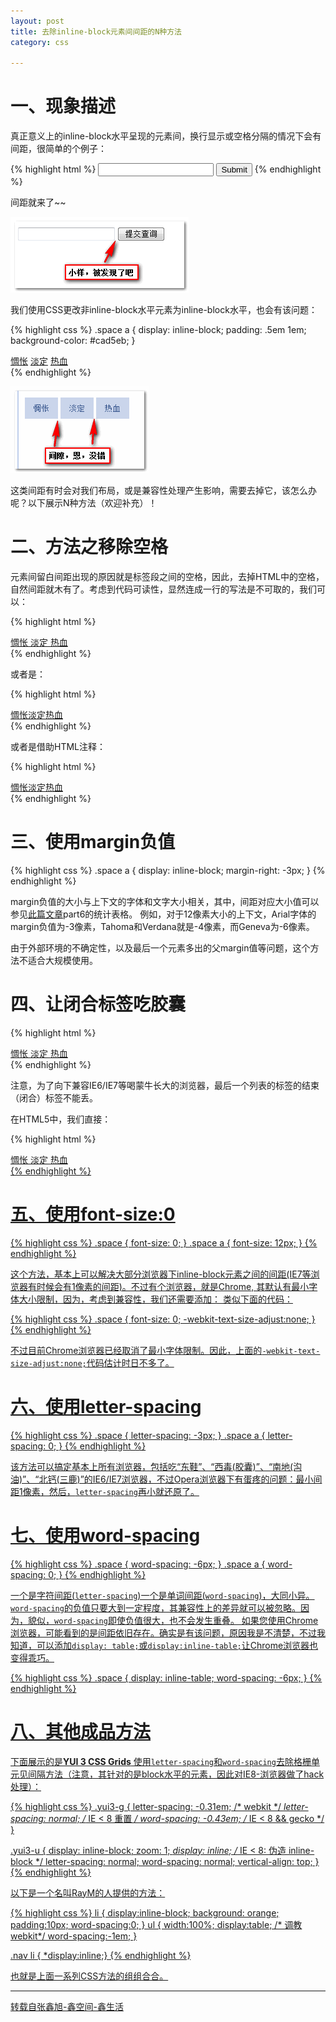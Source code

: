 ```yaml
---
layout: post
title: 去除inline-block元素间间距的N种方法
category: css

---
```


# 一、现象描述
真正意义上的inline-block水平呈现的元素间，换行显示或空格分隔的情况下会有间距，很简单的个例子：

{% highlight html %}
<input /> <input type="submit" />
{% endhighlight %}

间距就来了~~

![举例](/resource/image/2016-6-1(1).png)


我们使用CSS更改非inline-block水平元素为inline-block水平，也会有该问题：

{% highlight css %}
.space a {
    display: inline-block;
    padding: .5em 1em;
    background-color: #cad5eb;
}

<div class="space">
    <a href="##">惆怅</a>
    <a href="##">淡定</a>
    <a href="##">热血</a>
</div>
{% endhighlight %}

![举例](/resource/image/2016-6-1(2).png)

这类间距有时会对我们布局，或是兼容性处理产生影响，需要去掉它，该怎么办呢？以下展示N种方法（欢迎补充）！

# 二、方法之移除空格

元素间留白间距出现的原因就是标签段之间的空格，因此，去掉HTML中的空格，自然间距就木有了。考虑到代码可读性，显然连成一行的写法是不可取的，我们可以：

{% highlight html %}
<div class="space">
    <a href="##">
    惆怅</a><a href="##">
    淡定</a><a href="##">
    热血</a>
</div>
{% endhighlight %}

或者是：

{% highlight html %}
<div class="space">
    <a href="##">惆怅</a
    ><a href="##">淡定</a
    ><a href="##">热血</a>
</div>
{% endhighlight %}

或者是借助HTML注释：

{% highlight html %}
<div class="space">
    <a href="##">惆怅</a><!--
    --><a href="##">淡定</a><!--
    --><a href="##">热血</a>
</div>
{% endhighlight %}
	

# 三、使用margin负值

{% highlight css %}
.space a {
    display: inline-block;
    margin-right: -3px;
}
{% endhighlight %}

margin负值的大小与上下文的字体和文字大小相关，其中，间距对应大小值可以参见[此篇文章][1]part6的统计表格。
例如，对于12像素大小的上下文，Arial字体的margin负值为-3像素，Tahoma和Verdana就是-4像素，而Geneva为-6像素。

由于外部环境的不确定性，以及最后一个元素多出的父margin值等问题，这个方法不适合大规模使用。

[1]: http://www.zhangxinxu.com/wordpress/2010/11/%E6%8B%9C%E6%8B%9C%E4%BA%86%E6%B5%AE%E5%8A%A8%E5%B8%83%E5%B1%80-%E5%9F%BA%E4%BA%8Edisplayinline-block%E7%9A%84%E5%88%97%E8%A1%A8%E5%B8%83%E5%B1%80/

# 四、让闭合标签吃胶囊

{% highlight html %}
<div class="space">
    <a href="##">惆怅
    <a href="##">淡定
    <a href="##">热血</a>
</div>
{% endhighlight %}

注意，为了向下兼容IE6/IE7等喝蒙牛长大的浏览器，最后一个列表的标签的结束（闭合）标签不能丢。

在HTML5中，我们直接：

{% highlight html %}
<div class="space">
    <a href="##">惆怅
    <a href="##">淡定
    <a href="##">热血
</div>
{% endhighlight %}

# 五、使用font-size:0

{% highlight css %}
.space {
    font-size: 0;
}
.space a {
    font-size: 12px;
}
{% endhighlight %}

这个方法，基本上可以解决大部分浏览器下inline-block元素之间的间距(IE7等浏览器有时候会有1像素的间距)。不过有个浏览器，就是Chrome, 其默认有最小字体大小限制，因为，考虑到兼容性，我们还需要添加：
类似下面的代码：

{% highlight css %}
.space {
    font-size: 0;
    -webkit-text-size-adjust:none;
}
{% endhighlight %}

不过目前Chrome浏览器已经取消了最小字体限制。因此，上面的`-webkit-text-size-adjust:none;`代码估计时日不多了。

# 六、使用letter-spacing

{% highlight css %}
.space {
    letter-spacing: -3px;
}
.space a {
    letter-spacing: 0;
}
{% endhighlight %}

该方法可以搞定基本上所有浏览器，包括吃“东鞋”、“西毒(胶囊)”、“南地(沟油)”、“北钙(三鹿)”的IE6/IE7浏览器，不过Opera浏览器下有蛋疼的问题：最小间距1像素，然后，`letter-spacing`再小就还原了。

# 七、使用word-spacing

{% highlight css %}
.space {
    word-spacing: -6px;
}
.space a {
    word-spacing: 0;
}
{% endhighlight %}

一个是字符间距(`letter-spacing`)一个是单词间距(`word-spacing`)，大同小异。`word-spacing`的负值只要大到一定程度，其兼容性上的差异就可以被忽略。因为，貌似，`word-spacing`即使负值很大，也不会发生重叠。
如果您使用Chrome浏览器，可能看到的是间距依旧存在。确实是有该问题，原因我是不清楚，不过我知道，可以添加`display: table;`或`display:inline-table;`让Chrome浏览器也变得乖巧。

{% highlight css %}
.space {
    display: inline-table;
    word-spacing: -6px;
}
{% endhighlight %}

# 八、其他成品方法
下面展示的是**YUI 3 CSS Grids** 使用`letter-spacing`和`word-spacing`去除格栅单元见间隔方法（注意，其针对的是block水平的元素，因此对IE8-浏览器做了hack处理）：

{% highlight css %}
.yui3-g {
    letter-spacing: -0.31em; /* webkit */
    *letter-spacing: normal; /* IE < 8 重置 */
    word-spacing: -0.43em; /* IE < 8 && gecko */
}

.yui3-u {
    display: inline-block;
    zoom: 1; *display: inline; /* IE < 8: 伪造 inline-block */
    letter-spacing: normal;
    word-spacing: normal;
    vertical-align: top;
}
{% endhighlight %}

以下是一个名叫RayM的人提供的方法：

{% highlight css %}
li {
    display:inline-block;
    background: orange;
    padding:10px;
    word-spacing:0;
    }
ul {
    width:100%;
    display:table;  /* 调教webkit*/
    word-spacing:-1em;
}

.nav li { *display:inline;}
{% endhighlight %}

也就是上面一系列CSS方法的组组合合。

---

转载自[张鑫旭-鑫空间-鑫生活][2]

[2]: http://www.zhangxinxu.com/